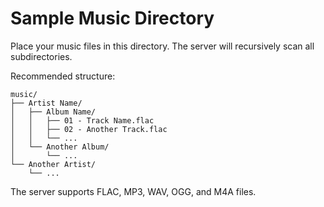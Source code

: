 # Sample Music Directory

Place your music files in this directory. The server will recursively scan all subdirectories.

Recommended structure:
```
music/
├── Artist Name/
│   ├── Album Name/
│   │   ├── 01 - Track Name.flac
│   │   ├── 02 - Another Track.flac
│   │   └── ...
│   └── Another Album/
│       └── ...
└── Another Artist/
    └── ...
```

The server supports FLAC, MP3, WAV, OGG, and M4A files.